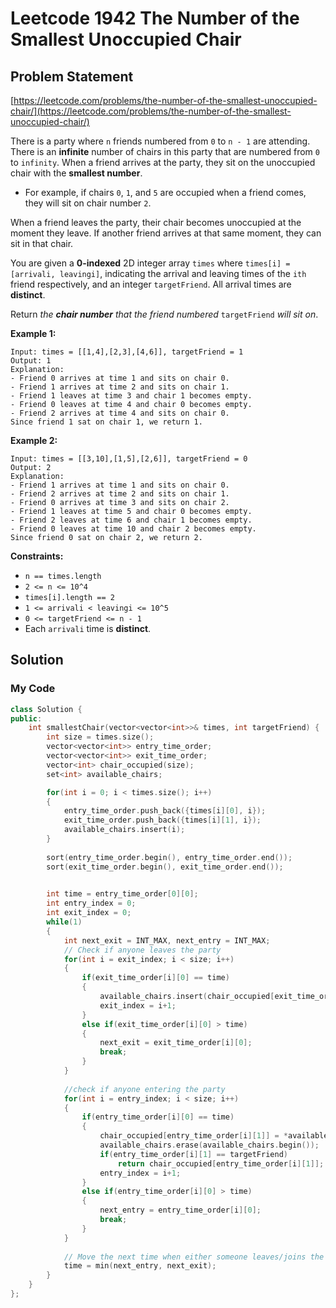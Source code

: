 # Leetcode 1942 The Number of the Smallest Unoccupied Chair

## Problem Statement

[https://leetcode.com/problems/the-number-of-the-smallest-unoccupied-chair/](https://leetcode.com/problems/the-number-of-the-smallest-unoccupied-chair/)

There is a party where `n` friends numbered from `0` to `n - 1` are attending. There is an **infinite** number of chairs in this party that are numbered from `0` to `infinity`. When a friend arrives at the party, they sit on the unoccupied chair with the **smallest number**.

* For example, if chairs `0`, `1`, and `5` are occupied when a friend comes, they will sit on chair number `2`.

When a friend leaves the party, their chair becomes unoccupied at the moment they leave. If another friend arrives at that same moment, they can sit in that chair.

You are given a **0-indexed** 2D integer array `times` where `times[i] = [arrivali, leavingi]`, indicating the arrival and leaving times of the `ith` friend respectively, and an integer `targetFriend`. All arrival times are **distinct**.

Return _the **chair number** that the friend numbered_ `targetFriend` _will sit on_.

**Example 1:**

```text
Input: times = [[1,4],[2,3],[4,6]], targetFriend = 1
Output: 1
Explanation: 
- Friend 0 arrives at time 1 and sits on chair 0.
- Friend 1 arrives at time 2 and sits on chair 1.
- Friend 1 leaves at time 3 and chair 1 becomes empty.
- Friend 0 leaves at time 4 and chair 0 becomes empty.
- Friend 2 arrives at time 4 and sits on chair 0.
Since friend 1 sat on chair 1, we return 1.
```

**Example 2:**

```text
Input: times = [[3,10],[1,5],[2,6]], targetFriend = 0
Output: 2
Explanation: 
- Friend 1 arrives at time 1 and sits on chair 0.
- Friend 2 arrives at time 2 and sits on chair 1.
- Friend 0 arrives at time 3 and sits on chair 2.
- Friend 1 leaves at time 5 and chair 0 becomes empty.
- Friend 2 leaves at time 6 and chair 1 becomes empty.
- Friend 0 leaves at time 10 and chair 2 becomes empty.
Since friend 0 sat on chair 2, we return 2.
```

**Constraints:**

* `n == times.length`
* `2 <= n <= 10^4`
* `times[i].length == 2`
* `1 <= arrivali < leavingi <= 10^5`
* `0 <= targetFriend <= n - 1`
* Each `arrivali` time is **distinct**.

## Solution

### My Code

```cpp
class Solution {
public:
    int smallestChair(vector<vector<int>>& times, int targetFriend) {
        int size = times.size();
        vector<vector<int>> entry_time_order;
        vector<vector<int>> exit_time_order;
        vector<int> chair_occupied(size);
        set<int> available_chairs;

        for(int i = 0; i < times.size(); i++)
        {
            entry_time_order.push_back({times[i][0], i});
            exit_time_order.push_back({times[i][1], i});
            available_chairs.insert(i);
        }
        
        sort(entry_time_order.begin(), entry_time_order.end());
        sort(exit_time_order.begin(), exit_time_order.end());

    
        int time = entry_time_order[0][0];
        int entry_index = 0;
        int exit_index = 0;
        while(1) 
        {
            int next_exit = INT_MAX, next_entry = INT_MAX;
            // Check if anyone leaves the party
            for(int i = exit_index; i < size; i++)
            {
                if(exit_time_order[i][0] == time)
                {
                    available_chairs.insert(chair_occupied[exit_time_order[i][1]]);
                    exit_index = i+1;
                }
                else if(exit_time_order[i][0] > time)
                {
                    next_exit = exit_time_order[i][0];
                    break;
                }
            }
            
            //check if anyone entering the party
            for(int i = entry_index; i < size; i++)
            {
                if(entry_time_order[i][0] == time)
                {
                    chair_occupied[entry_time_order[i][1]] = *available_chairs.begin();
                    available_chairs.erase(available_chairs.begin());
                    if(entry_time_order[i][1] == targetFriend)
                        return chair_occupied[entry_time_order[i][1]];
                    entry_index = i+1;
                }
                else if(entry_time_order[i][0] > time)
                {
                    next_entry = entry_time_order[i][0];
                    break;
                }
            }
            
            // Move the next time when either someone leaves/joins the party
            time = min(next_entry, next_exit);
        }
    }
};
```

